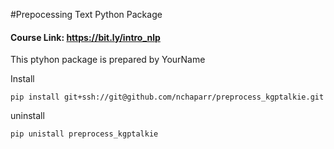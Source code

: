 #Prepocessing Text Python Package

#### Course Link: https://bit.ly/intro_nlp

This ptyhon package is prepared by YourName

Install

`pip install git+ssh://git@github.com/nchaparr/preprocess_kgptalkie.git`

uninstall

`pip unistall preprocess_kgptalkie`